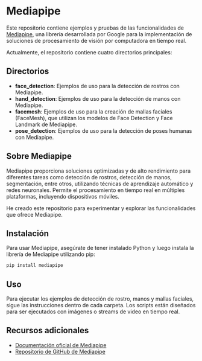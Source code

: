 
# Mediapipe

Este repositorio contiene ejemplos y pruebas de las funcionalidades de [Mediapipe](https://mediapipe.dev/), una librería desarrollada por Google para la implementación de soluciones de procesamiento de visión por computadora en tiempo real.

Actualmente, el repositorio contiene cuatro directorios principales:

## Directorios

- **face_detection**: Ejemplos de uso para la detección de rostros con Mediapipe.
- **hand_detection**: Ejemplos de uso para la detección de manos con Mediapipe.
- **facemesh**: Ejemplos de uso para la creación de mallas faciales (FaceMesh), que utilizan los modelos de Face Detection y Face Landmark de Mediapipe.
- **pose_detection**: Ejemplos de uso para la detección de poses humanas con Mediapipe.

## Sobre Mediapipe

Mediapipe proporciona soluciones optimizadas y de alto rendimiento para diferentes tareas como detección de rostros, detección de manos, segmentación, entre otros, utilizando técnicas de aprendizaje automático y redes neuronales. Permite el procesamiento en tiempo real en múltiples plataformas, incluyendo dispositivos móviles.

He creado este repositorio para experimentar y explorar las funcionalidades que ofrece Mediapipe.

## Instalación

Para usar Mediapipe, asegúrate de tener instalado Python y luego instala la librería de Mediapipe utilizando pip:

```bash
pip install mediapipe
```

## Uso

Para ejecutar los ejemplos de detección de rostro, manos y mallas faciales, sigue las instrucciones dentro de cada carpeta. Los scripts están diseñados para ser ejecutados con imágenes o streams de video en tiempo real.

## Recursos adicionales

- [Documentación oficial de Mediapipe](https://mediapipe.dev/)
- [Repositorio de GitHub de Mediapipe](https://github.com/google/mediapipe)
